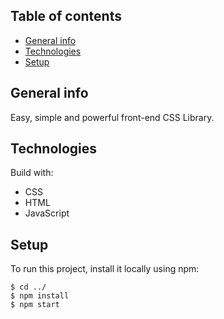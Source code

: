 ## Table of contents

- [General info](#general-info)
- [Technologies](#technologies)
- [Setup](#setup)

## General info

Easy, simple and powerful front-end CSS Library.

## Technologies

Build with:

- CSS
- HTML
- JavaScript

## Setup

To run this project, install it locally using npm:

```
$ cd ../
$ npm install
$ npm start
```
